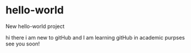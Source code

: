 # hello-world
New hello-world project

hi there i am new to gitHub and I am learning gitHub in academic purpses see you soon!
